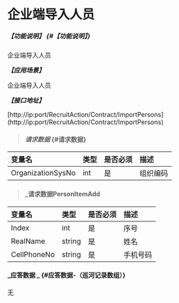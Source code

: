 # 企业端导入人员

##### _【功能说明】_ {#【功能说明】}

企业端导入人员

_**【应用场景】**_

企业端导入人员

_**【接口地址】**_

[http://ip:port/RecruitAction/Contract/ImportPersons]
(http://ip:port/RecruitAction/Contract/ImportPersons)

> #### _请求数据_ {#请求数据}

| 变量名 | 类型 | 是否必须 | 描述 |
| :--- | :--- | :--- | :--- |
| OrganizationSysNo| int| 是 | 组织编码 |

> #### _请求数据PersonItemAdd

| 变量名 | 类型 | 是否必须 | 描述 |
| :--- | :--- | :--- | :--- |
| Index| int| 是 | 序号|
| RealName| string| 是 | 姓名 |
| CellPhoneNo| string| 是 | 手机号码|



#### _应答数据 _ {#应答数据-（巡河记录数组）}

无



